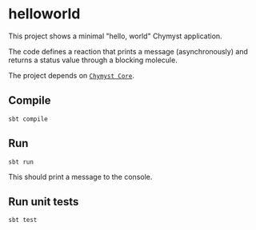 # helloworld

This project shows a minimal "hello, world" Chymyst application.

The code defines a reaction that prints a message (asynchronously) and returns a status value through a blocking molecule.

The project depends on [`Chymyst Core`](https://github.com/Chymyst/chymyst-core).

## Compile

`sbt compile`

## Run

`sbt run`

This should print a message to the console.

## Run unit tests

`sbt test`
